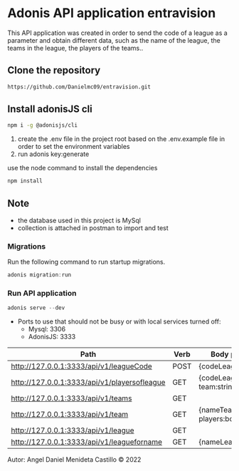 # Adonis API application entravision

This API application was created in order to send the code of a league as a parameter and obtain different data, such as the name of the league, the teams in the league, the players of the teams..

## Clone the repository

```bash
https://github.com/Danielmc09/entravision.git
```
## Install adonisJS cli

```bash
npm i -g @adonisjs/cli
```

1. create the .env file in the project root based on the .env.example file in order to set the environment variables
2. run adonis key:generate

use the node command to install the dependencies

```bash
npm install
```
## Note 

- the database used in this project is MySql
- collection is attached in postman to import and test

### Migrations

Run the following command to run startup migrations.

```js
adonis migration:run
```

### Run API application
```js
adonis serve --dev
```

- Ports to use that should not be busy or with local services turned off:
  - Mysql: 3306
  - AdonisJS: 3333

|Path|Verb|Body params|
|----|----|----|
|http://127.0.0.1:3333/api/v1/leagueCode|POST|{codeLeague:string}|
|http://127.0.0.1:3333/api/v1/playersofleague|GET|{codeLeague:string / team:string}|
|http://127.0.0.1:3333/api/v1/teams|GET||
|http://127.0.0.1:3333/api/v1/team|GET|{nameTeam:string / players:boolean}|
|http://127.0.0.1:3333/api/v1/league|GET||
|http://127.0.0.1:3333/api/v1/leagueforname|GET|{nameLeague:string}


Autor: Angel Daniel Menideta Castillo © 2022

